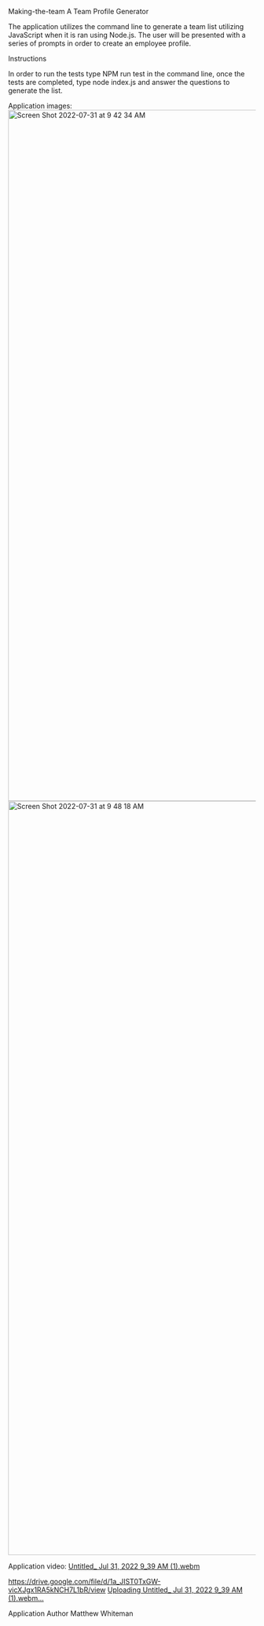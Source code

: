 Making-the-team
A Team Profile Generator

The application utilizes the command line to generate a team list utilizing JavaScript when it is ran using Node.js. The user will be presented with a series of prompts in order to create an employee profile.

Instructions

In order to run the tests type NPM run test in the command line, once the tests are completed, type node index.js and answer the questions to generate the list.

Application images:<img width="1405" alt="Screen Shot 2022-07-31 at 9 42 34 AM" src="https://user-images.githubusercontent.com/100176161/182034266-4ecd01b3-cd58-45c8-bbc6-49aeeb82362c.png">
<img width="1533" alt="Screen Shot 2022-07-31 at 9 48 18 AM" src="https://user-images.githubusercontent.com/100176161/182034479-12b0add4-d563-4ee5-be3d-f12abac519d3.png">

Application video:
[Untitled_ Jul 31, 2022 9_39 AM (1).webm](https://user-images.githubusercontent.com/100176161/182036028-e913ef78-ad40-4a86-9edc-92f82d8c225a.webm)

https://drive.google.com/file/d/1a_JIST0TxGW-vicXJgx1RA5kNCH7L1bR/view
[Uploading Untitled_ Jul 31, 2022 9_39 AM (1).webm…]()

Application Author Matthew Whiteman
